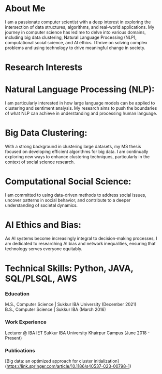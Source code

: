 # About Me
I am a passionate computer scientist with a deep interest in exploring the intersection of data structures, algorithms, and real-world applications. My journey in computer science has led me to delve into various domains, including big data clustering, Natural Language Processing (NLP), computational social science, and AI ethics. I thrive on solving complex problems and using technology to drive meaningful change in society.

# Research Interests
# Natural Language Processing (NLP):
I am particularly interested in how large language models can be applied to clustering and sentiment analysis. My research aims to push the boundaries of what NLP can achieve in understanding and processing human language.
<br>
# Big Data Clustering: 
With a strong background in clustering large datasets, my MS thesis focused on developing efficient algorithms for big data. I am continually exploring new ways to enhance clustering techniques, particularly in the context of social science research.
<br>
# Computational Social Science: 
I am committed to using data-driven methods to address social issues, uncover patterns in social behavior, and contribute to a deeper understanding of societal dynamics.
<br>
# AI Ethics and Bias: 
As AI systems become increasingly integral to decision-making processes, I am dedicated to researching AI bias and network inequalities, ensuring that technology serves everyone equitably.


# Technical Skills: Python, JAVA, SQL/PLSQL, AWS 

### Education

M.S., Computer Science | Sukkur IBA University (December 2021)
<br>
B.S., Computer Science | Sukkur IBA (March 2016)
### Work Experience

Lecturer @ IBA IET Sukkur IBA University Khairpur Campus (June 2018 - Present)

### Publications
[Big data: an optimized approach for cluster initialization] (https://link.springer.com/article/10.1186/s40537-023-00798-1)
